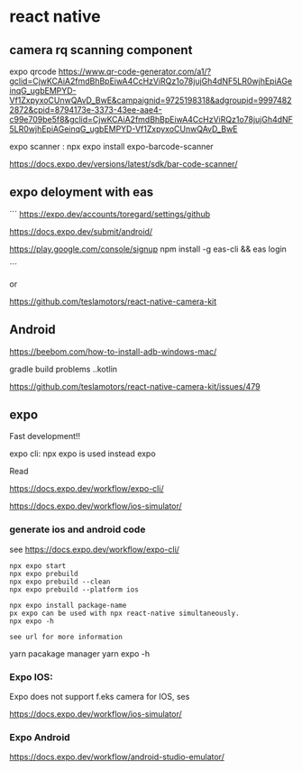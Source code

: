 # react native

## camera rq scanning component
expo qrcode
https://www.qr-code-generator.com/a1/?gclid=CjwKCAiA2fmdBhBpEiwA4CcHzViRQz1o78jujGh4dNF5LR0wjhEpiAGeinqG_ugbEMPYD-Vf1ZxpyxoCUnwQAvD_BwE&campaignid=9725198318&adgroupid=99974822872&cpid=8794173e-3373-43ee-aae4-c99e709be5f8&gclid=CjwKCAiA2fmdBhBpEiwA4CcHzViRQz1o78jujGh4dNF5LR0wjhEpiAGeinqG_ugbEMPYD-Vf1ZxpyxoCUnwQAvD_BwE

expo scanner : npx expo install expo-barcode-scanner

https://docs.expo.dev/versions/latest/sdk/bar-code-scanner/

## expo deloyment with eas

´´´
https://expo.dev/accounts/toregard/settings/github

https://docs.expo.dev/submit/android/

https://play.google.com/console/signup
npm install -g eas-cli && eas login

´´´

or 

https://github.com/teslamotors/react-native-camera-kit



## Android

https://beebom.com/how-to-install-adb-windows-mac/

gradle build problems ..kotlin

https://github.com/teslamotors/react-native-camera-kit/issues/479

## expo

Fast development!!

expo cli:
npx expo <command> is used instead expo <command> 

Read 

https://docs.expo.dev/workflow/expo-cli/

https://docs.expo.dev/workflow/ios-simulator/

### generate ios and android code

see https://docs.expo.dev/workflow/expo-cli/
 
```
npx expo start
npx expo prebuild
npx expo prebuild --clean
npx expo prebuild --platform ios

npx expo install package-name
px expo can be used with npx react-native simultaneously.
npx expo -h

see url for more information

```

 yarn pacakage manager
yarn expo -h

### Expo IOS:

Expo does not support f.eks camera for IOS, ses

https://docs.expo.dev/workflow/ios-simulator/

### Expo Android

https://docs.expo.dev/workflow/android-studio-emulator/

